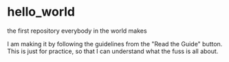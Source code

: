 # hello_world
the first repository everybody in the world makes

I am making it by following the guidelines from the "Read the Guide" button. This is just for practice, so that I can understand what the fuss is all about.
